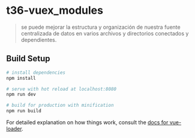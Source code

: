 # t36-vuex_modules

> se puede  mejorar la estructura y organización de nuestra fuente centralizada de datos en varios archivos y directorios conectados y dependientes.

## Build Setup

``` bash
# install dependencies
npm install

# serve with hot reload at localhost:8080
npm run dev

# build for production with minification
npm run build
```

For detailed explanation on how things work, consult the [docs for vue-loader](http://vuejs.github.io/vue-loader).
